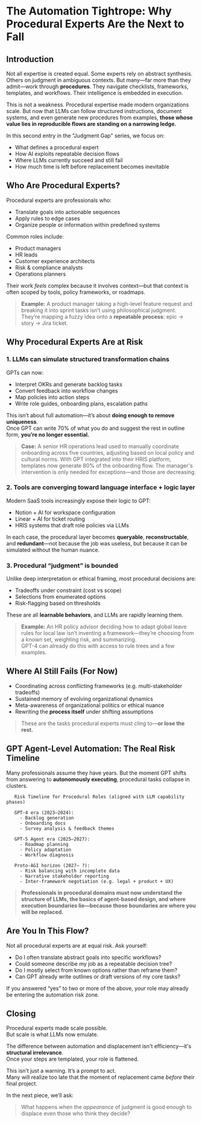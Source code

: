 # The Automation Tightrope: Why Procedural Experts Are the Next to Fall

## Introduction

Not all expertise is created equal. Some experts rely on abstract synthesis. Others on judgment in ambiguous contexts. But many—far more than they admit—work through **procedures**. They navigate checklists, frameworks, templates, and workflows. Their intelligence is embedded in execution.

This is not a weakness. Procedural expertise made modern organizations scale. But now that LLMs can follow structured instructions, document systems, and even generate new procedures from examples, **those whose value lies in reproducible flows are standing on a narrowing ledge.**

In this second entry in the "Judgment Gap" series, we focus on:
- What defines a procedural expert
- How AI exploits repeatable decision flows
- Where LLMs currently succeed and still fail
- How much time is left before replacement becomes inevitable

## Who Are Procedural Experts?

Procedural experts are professionals who:
- Translate goals into actionable sequences
- Apply rules to edge cases
- Organize people or information within predefined systems

Common roles include:
- Product managers
- HR leads
- Customer experience architects
- Risk & compliance analysts
- Operations planners

Their work *feels* complex because it involves context—but that context is often scoped by tools, policy frameworks, or roadmaps.

> **Example:** A product manager taking a high-level feature request and breaking it into sprint tasks isn’t using philosophical judgment. They’re mapping a fuzzy idea onto a **repeatable process**: epic → story → Jira ticket.

## Why Procedural Experts Are at Risk

### 1. LLMs can simulate structured transformation chains

GPTs can now:
- Interpret OKRs and generate backlog tasks
- Convert feedback into workflow changes
- Map policies into action steps
- Write role guides, onboarding plans, escalation paths

This isn’t about full automation—it’s about **doing enough to remove uniqueness**.  
Once GPT can write 70% of what you do and suggest the rest in outline form, **you’re no longer essential.**

> **Case:** A senior HR operations lead used to manually coordinate onboarding across five countries, adjusting based on local policy and cultural norms. With GPT integrated into their HRIS platform, templates now generate 80% of the onboarding flow. The manager's intervention is only needed for exceptions—and those are decreasing.

### 2. Tools are converging toward language interface + logic layer

Modern SaaS tools increasingly expose their logic to GPT:
- Notion + AI for workspace configuration
- Linear + AI for ticket routing
- HRIS systems that draft role policies via LLMs

In each case, the procedural layer becomes **queryable**, **reconstructable**, and **redundant**—not because the job was useless, but because it can be simulated without the human nuance.

### 3. Procedural “judgment” is bounded

Unlike deep interpretation or ethical framing, most procedural decisions are:
- Tradeoffs under constraint (cost vs scope)
- Selections from enumerated options
- Risk-flagging based on thresholds

These are all **learnable behaviors**, and LLMs are rapidly learning them.

> **Example:** An HR policy advisor deciding how to adapt global leave rules for local law isn’t inventing a framework—they’re choosing from a known set, weighting risk, and summarizing.  
> GPT-4 can already do this with access to rule trees and a few examples.

## Where AI Still Fails (For Now)

- Coordinating across conflicting frameworks (e.g. multi-stakeholder tradeoffs)
- Sustained memory of evolving organizational dynamics
- Meta-awareness of organizational politics or ethical nuance
- Rewriting the **process itself** under shifting assumptions

> These are the tasks procedural experts must cling to—**or lose the rest.**

## GPT Agent-Level Automation: The Real Risk Timeline

Many professionals assume they have years. But the moment GPT shifts from answering to **autonomously executing**, procedural tasks collapse in clusters.

```
   Risk Timeline for Procedural Roles (aligned with LLM capability phases)

   GPT-4 era (2023–2024):
     - Backlog generation
     - Onboarding docs
     - Survey analysis & feedback themes

   GPT-5 Agent era (2025–2027):
     - Roadmap planning
     - Policy adaptation
     - Workflow diagnosis

   Proto-AGI horizon (2027– ?):
     - Risk balancing with incomplete data
     - Narrative stakeholder reporting
     - Inter-framework negotiation (e.g. legal + product + UX)
```

> **Professionals in procedural domains must now understand the structure of LLMs, the basics of agent-based design, and where execution boundaries lie—because those boundaries are where you will be replaced.**

## Are You In This Flow?

Not all procedural experts are at equal risk. Ask yourself:

- Do I often translate abstract goals into specific workflows?
- Could someone describe my job as a repeatable decision tree?
- Do I mostly select from known options rather than reframe them?
- Can GPT already write outlines or draft versions of my core tasks?

If you answered “yes” to two or more of the above, your role may already be entering the automation risk zone.

## Closing

Procedural experts made scale possible.  
But scale is what LLMs now emulate.

The difference between automation and displacement isn't efficiency—it's **structural irrelevance**.  
Once your steps are templated, your role is flattened.

This isn’t just a warning. It’s a prompt to act.  
Many will realize too late that the moment of replacement came *before* their final project.

In the next piece, we’ll ask:  
> What happens when the *appearance* of judgment is good enough to displace even those who think they decide?
